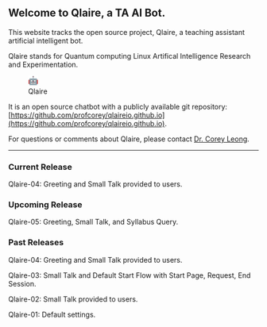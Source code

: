 ## Welcome to Qlaire, a TA AI Bot.

This website tracks the open source project, Qlaire, a teaching assistant artificial intelligent bot.

Qlaire stands for Quantum computing Linux Artifical Intelligence Research and Experimentation.
<figure>
    <img src="/robot.png" width="20" height="20"
         alt="Qlaire">
    <figcaption>Qlaire</figcaption>
</figure>

It is an open source chatbot with a publicly available git repository: [https://github.com/profcorey/qlaireio.github.io](https://github.com/profcorey/qlaireio.github.io). 

For questions or comments about Qlaire, please contact [Dr. Corey Leong](https://github.com/profcorey).

---

### Current Release
Qlaire-04: Greeting and Small Talk provided to users.

### Upcoming Release
Qlaire-05: Greeting, Small Talk, and Syllabus Query.

### Past Releases

Qlaire-04: Greeting and Small Talk provided to users.

Qlaire-03: Small Talk and Default Start Flow with Start Page, Request, End Session.

Qlaire-02: Small Talk provided to users.

Qlaire-01: Default settings.
